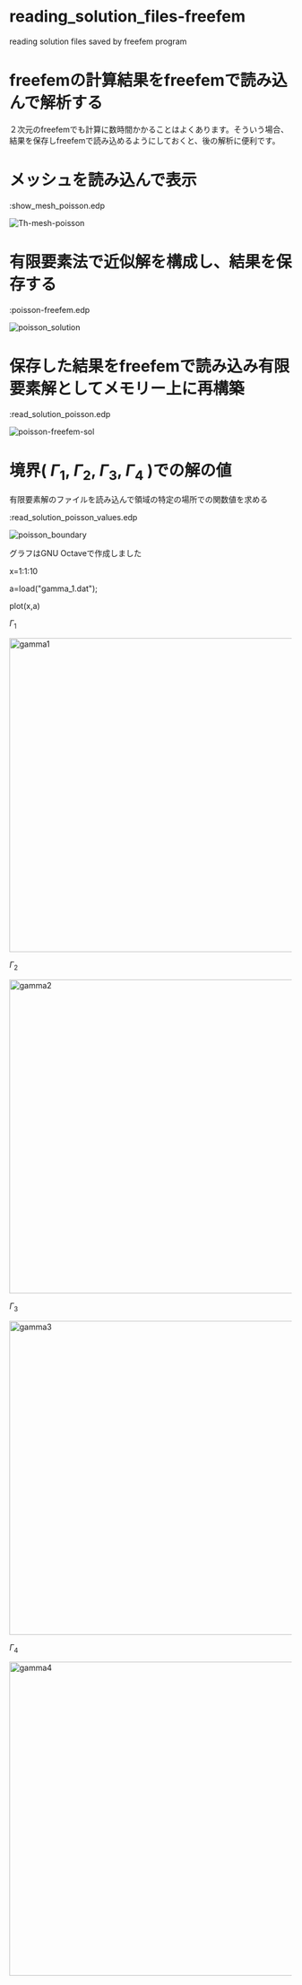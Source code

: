 # reading_solution_files-freefem
reading solution files saved by freefem program

# freefemの計算結果をfreefemで読み込んで解析する

２次元のfreefemでも計算に数時間かかることはよくあります。そういう場合、結果を保存しfreefemで読み込めるようにしておくと、後の解析に便利です。

# メッシュを読み込んで表示

:show_mesh_poisson.edp

![Th-mesh-poisson](https://user-images.githubusercontent.com/1296728/223427532-685b816f-3f5a-482a-9d38-6b7d7dcebf05.jpg)

# 有限要素法で近似解を構成し、結果を保存する

:poisson-freefem.edp

![poisson_solution](https://user-images.githubusercontent.com/1296728/223429539-c9643dde-75db-4943-8c94-311432a9e292.jpg)

# 保存した結果をfreefemで読み込み有限要素解としてメモリー上に再構築

:read_solution_poisson.edp

![poisson-freefem-sol](https://user-images.githubusercontent.com/1296728/223427786-db076877-f4cc-4d51-87cf-262b2f963f92.jpg)

# 境界( $\Gamma_1$, $\Gamma_2$, $\Gamma_3$, $\Gamma_4$ )での解の値

有限要素解のファイルを読み込んで領域の特定の場所での関数値を求める

:read_solution_poisson_values.edp

![poisson_boundary](https://user-images.githubusercontent.com/1296728/223591537-78575a31-ce9d-40e1-9156-7abd941526ed.png)


グラフはGNU Octaveで作成しました

 x=1:1:10

 a=load("gamma_1.dat");
 
 plot(x,a)

$\Gamma_1$

<img width="560" alt="gamma1" src="https://user-images.githubusercontent.com/1296728/223615078-7ccd03bc-1a6e-442f-8322-7780d6f5bb97.png">

$\Gamma_2$

<img width="560" alt="gamma2" src="https://user-images.githubusercontent.com/1296728/223615403-324839cf-679d-4bba-b15e-b0365ac6656c.png">

$\Gamma_3$

<img width="560" alt="gamma3" src="https://user-images.githubusercontent.com/1296728/223615525-f5af64bb-2e0e-414e-98cc-ded71484f6c2.png">

$\Gamma_4$

<img width="560" alt="gamma4" src="https://user-images.githubusercontent.com/1296728/223615717-b0009813-1629-473c-9a5a-6949e1650b48.png">

